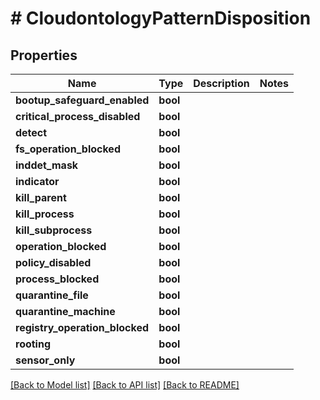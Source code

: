 # # CloudontologyPatternDisposition

## Properties

Name | Type | Description | Notes
------------ | ------------- | ------------- | -------------
**bootup_safeguard_enabled** | **bool** |  |
**critical_process_disabled** | **bool** |  |
**detect** | **bool** |  |
**fs_operation_blocked** | **bool** |  |
**inddet_mask** | **bool** |  |
**indicator** | **bool** |  |
**kill_parent** | **bool** |  |
**kill_process** | **bool** |  |
**kill_subprocess** | **bool** |  |
**operation_blocked** | **bool** |  |
**policy_disabled** | **bool** |  |
**process_blocked** | **bool** |  |
**quarantine_file** | **bool** |  |
**quarantine_machine** | **bool** |  |
**registry_operation_blocked** | **bool** |  |
**rooting** | **bool** |  |
**sensor_only** | **bool** |  |

[[Back to Model list]](../../README.md#models) [[Back to API list]](../../README.md#endpoints) [[Back to README]](../../README.md)
